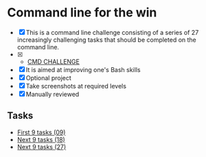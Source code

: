 # Command line for the win

- [x] This is a command line challenge consisting of a series of 27 increasingly challenging tasks that should be completed on the command line.
- [x] - [CMD CHALLENGE](https://cmdchallenge.com/)
- [x] It is aimed at improving one's Bash skills
- [x] Optional project
- [x] Take screenshots at required levels
- [x] Manually reviewed

## Tasks
* [First 9 tasks (09)](0-first_9_tasks.jpg)
* [Next 9 tasks (18)](1-next_9_tasks.jpg)
* [Next 9 tasks (27)](2-next_9_tasks.jp)
